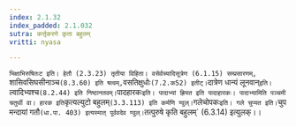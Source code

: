 ```yaml
---
index: 2.1.32
index_padded: 2.1.032
sutra: कर्त्तृकरणे कृता बहुलम्
vritti: nyasa

---
```

`भिक्षाभिरुषितःट इति। हेतौ (2.3.23) तृतीया विहिता। वसेर्वच्यादिसूत्रेण (6.1.15) सम्प्रसारणम्, `शासिवसिघसीनाञ्च` (8.3.60) इति षत्वम्, `वसतिक्षुधोः` (7.2.क52) इतीट्। `दात्रेण धान्यं लूनवान्` इति। `ल्वादिभ्यश्च` (8.2.44) इति निष्ठानतवम्। `पादहारकः` इति। पादाभ्यां ह्रियत इति पादाहारकः। पादाभ्यामिति पञ्चमी चतुर्थी वा। हारक इति `कृत्यल्युटो बहुलम्` (3.3.113) इति कर्मणि ण्वुल्। `गलेचोपकः` इति। गले चुप्यत इति। `चुप मन्दायां गतौ` (धा.पा. 403) इत्यस्मात् पूर्ववदेव ण्वुल्। `तत्पुरुषे कृति बहुलम्` (6.3.14) इत्युलक्।।